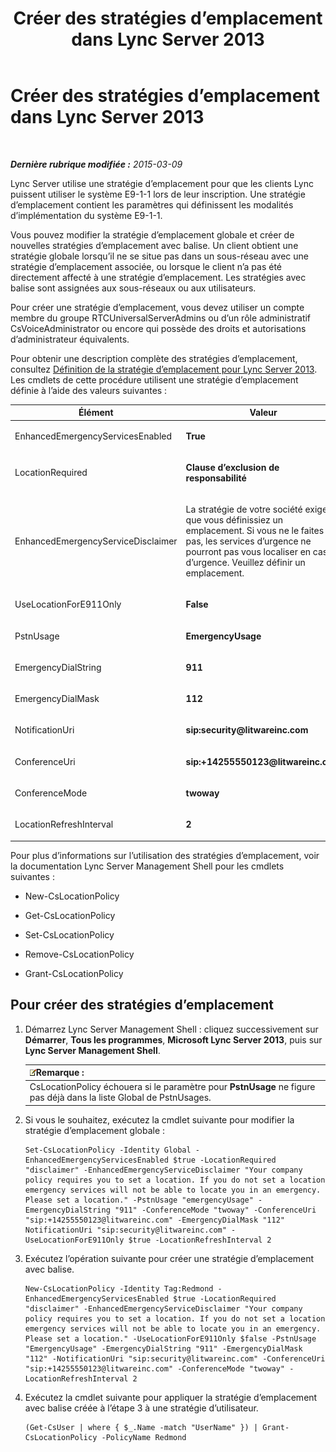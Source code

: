 ﻿---
title: Créer des stratégies d’emplacement dans Lync Server 2013
TOCTitle: Créer des stratégies d’emplacement dans Lync Server 2013
ms:assetid: f1878194-c756-4794-8fa1-15dd2118b4b3
ms:mtpsurl: https://technet.microsoft.com/fr-fr/library/Gg413006(v=OCS.15)
ms:contentKeyID: 49299296
ms.date: 05/20/2016
mtps_version: v=OCS.15
ms.translationtype: HT
---

# Créer des stratégies d’emplacement dans Lync Server 2013

 

_**Dernière rubrique modifiée :** 2015-03-09_

Lync Server utilise une stratégie d’emplacement pour que les clients Lync puissent utiliser le système E9-1-1 lors de leur inscription. Une stratégie d’emplacement contient les paramètres qui définissent les modalités d’implémentation du système E9-1-1.

Vous pouvez modifier la stratégie d’emplacement globale et créer de nouvelles stratégies d’emplacement avec balise. Un client obtient une stratégie globale lorsqu’il ne se situe pas dans un sous-réseau avec une stratégie d’emplacement associée, ou lorsque le client n’a pas été directement affecté à une stratégie d’emplacement. Les stratégies avec balise sont assignées aux sous-réseaux ou aux utilisateurs.

Pour créer une stratégie d’emplacement, vous devez utiliser un compte membre du groupe RTCUniversalServerAdmins ou d’un rôle administratif CsVoiceAdministrator ou encore qui possède des droits et autorisations d’administrateur équivalents.

Pour obtenir une description complète des stratégies d’emplacement, consultez [Définition de la stratégie d’emplacement pour Lync Server 2013](lync-server-2013-defining-the-location-policy.md). Les cmdlets de cette procédure utilisent une stratégie d’emplacement définie à l’aide des valeurs suivantes :


<table>
<colgroup>
<col style="width: 50%" />
<col style="width: 50%" />
</colgroup>
<thead>
<tr class="header">
<th>Élément</th>
<th>Valeur</th>
</tr>
</thead>
<tbody>
<tr class="odd">
<td><p>EnhancedEmergencyServicesEnabled</p></td>
<td><p><strong>True</strong></p></td>
</tr>
<tr class="even">
<td><p>LocationRequired</p></td>
<td><p><strong>Clause d’exclusion de responsabilité</strong></p></td>
</tr>
<tr class="odd">
<td><p>EnhancedEmergencyServiceDisclaimer</p></td>
<td><p>La stratégie de votre société exige que vous définissiez un emplacement. Si vous ne le faites pas, les services d’urgence ne pourront pas vous localiser en cas d’urgence. Veuillez définir un emplacement.</p></td>
</tr>
<tr class="even">
<td><p>UseLocationForE911Only</p></td>
<td><p><strong>False</strong></p></td>
</tr>
<tr class="odd">
<td><p>PstnUsage</p></td>
<td><p><strong>EmergencyUsage</strong></p></td>
</tr>
<tr class="even">
<td><p>EmergencyDialString</p></td>
<td><p><strong>911</strong></p></td>
</tr>
<tr class="odd">
<td><p>EmergencyDialMask</p></td>
<td><p><strong>112</strong></p></td>
</tr>
<tr class="even">
<td><p>NotificationUri</p></td>
<td><p><strong>sip:security@litwareinc.com</strong></p></td>
</tr>
<tr class="odd">
<td><p>ConferenceUri</p></td>
<td><p><strong>sip:+14255550123@litwareinc.com</strong></p></td>
</tr>
<tr class="even">
<td><p>ConferenceMode</p></td>
<td><p><strong>twoway</strong></p></td>
</tr>
<tr class="odd">
<td><p>LocationRefreshInterval</p></td>
<td><p><strong>2</strong></p></td>
</tr>
</tbody>
</table>


Pour plus d’informations sur l’utilisation des stratégies d’emplacement, voir la documentation Lync Server Management Shell pour les cmdlets suivantes :

  - New-CsLocationPolicy

  - Get-CsLocationPolicy

  - Set-CsLocationPolicy

  - Remove-CsLocationPolicy

  - Grant-CsLocationPolicy

## Pour créer des stratégies d’emplacement

1.  Démarrez Lync Server Management Shell : cliquez successivement sur **Démarrer**, **Tous les programmes**, **Microsoft Lync Server 2013**, puis sur **Lync Server Management Shell**.
    
    <table>
    <thead>
    <tr class="header">
    <th><img src="images/Gg398920.note(OCS.15).gif" title="note" alt="note" />Remarque :</th>
    </tr>
    </thead>
    <tbody>
    <tr class="odd">
    <td>CsLocationPolicy échouera si le paramètre pour <strong>PstnUsage</strong> ne figure pas déjà dans la liste Global de PstnUsages.</td>
    </tr>
    </tbody>
    </table>


2.  Si vous le souhaitez, exécutez la cmdlet suivante pour modifier la stratégie d’emplacement globale :
    
        Set-CsLocationPolicy -Identity Global -EnhancedEmergencyServicesEnabled $true -LocationRequired "disclaimer" -EnhancedEmergencyServiceDisclaimer "Your company policy requires you to set a location. If you do not set a location emergency services will not be able to locate you in an emergency. Please set a location." -PstnUsage "emergencyUsage" -EmergencyDialString "911" -ConferenceMode "twoway" -ConferenceUri "sip:+14255550123@litwareinc.com" -EmergencyDialMask "112" NotificationUri "sip:security@litwareinc.com" -UseLocationForE911Only $true -LocationRefreshInterval 2

3.  Exécutez l’opération suivante pour créer une stratégie d’emplacement avec balise.
    
        New-CsLocationPolicy -Identity Tag:Redmond - EnhancedEmergencyServicesEnabled $true -LocationRequired "disclaimer" -EnhancedEmergencyServiceDisclaimer "Your company policy requires you to set a location. If you do not set a location emergency services will not be able to locate you in an emergency. Please set a location." -UseLocationForE911Only $false -PstnUsage "EmergencyUsage" -EmergencyDialString "911" -EmergencyDialMask "112" -NotificationUri "sip:security@litwareinc.com" -ConferenceUri "sip:+14255550123@litwareinc.com" -ConferenceMode "twoway" -LocationRefreshInterval 2

4.  Exécutez la cmdlet suivante pour appliquer la stratégie d’emplacement avec balise créée à l’étape 3 à une stratégie d’utilisateur.
    
        (Get-CsUser | where { $_.Name -match "UserName" }) | Grant-CsLocationPolicy -PolicyName Redmond

